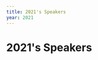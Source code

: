 ```yaml
---
title: 2021's Speakers
year: 2021
---
```


# 2021's Speakers

<div class="icon-hr"></div>
<br>